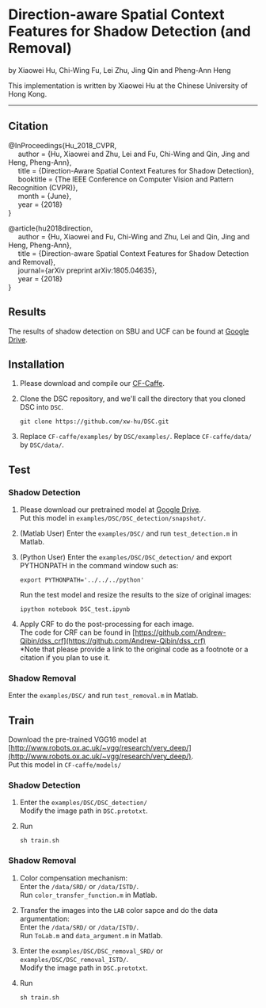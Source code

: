 # Direction-aware Spatial Context Features for Shadow Detection (and Removal)

by Xiaowei Hu, Chi-Wing Fu, Lei Zhu, Jing Qin and Pheng-Ann Heng

This implementation is written by Xiaowei Hu at the Chinese University of Hong Kong.

***

## Citation

@InProceedings{Hu_2018_CVPR,      
&nbsp;&nbsp;&nbsp;&nbsp;  author = {Hu, Xiaowei and Zhu, Lei and Fu, Chi-Wing and Qin, Jing and Heng, Pheng-Ann},      
&nbsp;&nbsp;&nbsp;&nbsp;  title = {Direction-Aware Spatial Context Features for Shadow Detection},      
&nbsp;&nbsp;&nbsp;&nbsp;  booktitle = {The IEEE Conference on Computer Vision and Pattern Recognition (CVPR)},      
&nbsp;&nbsp;&nbsp;&nbsp;  month = {June},      
&nbsp;&nbsp;&nbsp;&nbsp;  year = {2018}      
}

@article{hu2018direction,   
&nbsp;&nbsp;&nbsp;&nbsp;  author = {Hu, Xiaowei and Fu, Chi-Wing and Zhu, Lei and Qin, Jing and Heng, Pheng-Ann},    
&nbsp;&nbsp;&nbsp;&nbsp;  title = {Direction-aware Spatial Context Features for Shadow Detection and Removal},    
&nbsp;&nbsp;&nbsp;&nbsp;  journal={arXiv preprint arXiv:1805.04635},    
&nbsp;&nbsp;&nbsp;&nbsp;  year  = {2018}    
}


## Results

The results of shadow detection on SBU and UCF can be found at [Google Drive](https://drive.google.com/open?id=1DCTqEnYJ8ADBqShBzXFYKa_yD-YZKEo7).

## Installation

1. Please download and compile our [CF-Caffe](https://github.com/xw-hu/CF-Caffe).

2. Clone the DSC repository, and we'll call the directory that you cloned DSC into `DSC`.

    ```shell
    git clone https://github.com/xw-hu/DSC.git
    ```

3. Replace `CF-caffe/examples/` by `DSC/examples/`.
   Replace `CF-caffe/data/` by `DSC/data/`.


## Test   

### Shadow Detection   
1. Please download our pretrained model at [Google Drive](https://drive.google.com/open?id=1RAdblaOEZaH8fAeqJ-8G2Cro4Crp1NdJ).   
   Put this model in `examples/DSC/DSC_detection/snapshot/`.

2. (Matlab User) Enter the `examples/DSC/` and run `test_detection.m` in Matlab. 
 
2. (Python User) Enter the `examples/DSC/DSC_detection/` and export PYTHONPATH in the command window such as:

   ```shell
   export PYTHONPATH='../../../python'
   ```  
   
   Run the test model and resize the results to the size of original images:
     
   ```shell
   ipython notebook DSC_test.ipynb
   ``` 

3. Apply CRF to do the post-processing for each image.   
   The code for CRF can be found in [https://github.com/Andrew-Qibin/dss_crf](https://github.com/Andrew-Qibin/dss_crf)   
   *Note that please provide a link to the original code as a footnote or a citation if you plan to use it.

### Shadow Removal   
Enter the `examples/DSC/` and run `test_removal.m` in Matlab.    
  
## Train

Download the pre-trained VGG16 model at [http://www.robots.ox.ac.uk/~vgg/research/very_deep/](http://www.robots.ox.ac.uk/~vgg/research/very_deep/).   
   Put this model in `CF-caffe/models/`
   
### Shadow Detection   
1. Enter the `examples/DSC/DSC_detection/`   
   Modify the image path in `DSC.prototxt`.

2. Run   
   ```shell
   sh train.sh
   ```

### Shadow Removal   
1. Color compensation mechanism:     
   Enter the `/data/SRD/` or `/data/ISTD/`.      
   Run `color_transfer_function.m` in Matlab.     

2. Transfer the images into the `LAB` color sapce and do the data argumentation:     
   Enter the `/data/SRD/` or `/data/ISTD/`.       
   Run `ToLab.m` and `data_argument.m` in Matlab.       
   
3. Enter the `examples/DSC/DSC_removal_SRD/` or `examples/DSC/DSC_removal_ISTD/`.     
   Modify the image path in `DSC.prototxt`.     

4. Run     
   ```shell
   sh train.sh
   ```    
   
